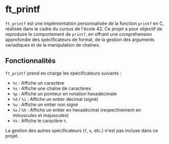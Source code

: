 # ft_printf

`ft_printf` est une implémentation personnalisée de la fonction `printf` en C, réalisée dans le cadre du cursus de l'école 42. Ce projet a pour objectif de reproduire le comportement de `printf`, en offrant une compréhension approfondie des spécificateurs de format, de la gestion des arguments variadiques et de la manipulation de chaînes.

## Fonctionnalités

`ft_printf` prend en charge les spécificateurs suivants :

- `%c` : Affiche un caractère
- `%s` : Affiche une chaîne de caractères
- `%p` : Affiche un pointeur en notation hexadécimale
- `%d` / `%i` : Affiche un entier décimal (signé)
- `%u` : Affiche un entier non signé
- `%x` / `%X` : Affiche un entier en hexadécimal (respectivement en minuscules et majuscules)
- `%%` : Affiche le caractère `%`

La gestion des autres spécificateurs (`f`, `e`, etc.) n'est pas incluse dans ce projet.
